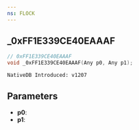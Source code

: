 ```yaml
---
ns: FLOCK
---
```

## _0xFF1E339CE40EAAAF

```c
// 0xFF1E339CE40EAAAF
void _0xFF1E339CE40EAAAF(Any p0, Any p1);
```

```
NativeDB Introduced: v1207
```

## Parameters
* **p0**:
* **p1**:

